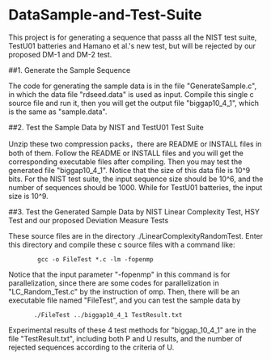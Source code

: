 # DataSample-and-Test-Suite
This project is for generating a sequence that passs all the NIST test suite,  TestU01 batteries and Hamano et al.'s new test,
but will be rejected by our proposed DM-1 and DM-2 test.

##1. Generate the Sample Sequence 

   The code for generating the sample data is in the file "GenerateSample.c", in which the data file "rdseed.data" is used as input.  Compile this single c source file and run it, then you will get the output file "biggap10_4_1", which is the same as "sample.data".

##2. Test the Sample Data by NIST and TestU01 Test Suite

   Unzip these two compression packs，there are README or INSTALL files in both of them. Follow the README or INSTALL files and you will get the corresponding executable files after compiling. Then  you may test the generated file "biggap10_4_1". Notice that the size of this data file is 10^9 bits. For the NIST test suite, the input sequence size should be 10^6, and the number of sequences should be 1000.  While for TestU01 batteries, the input size is 10^9.

##3. Test the Generated Sample Data by NIST Linear Complexity Test, HSY Test and our proposed Deviation Measure Tests

   These source files are in the directory ./LinearComplexityRandomTest. Enter this directory and compile these c source files with a command like:

            gcc -o FileTest *.c -lm -fopenmp 
   
   Notice that the input parameter "-fopenmp" in this command is for parallelization,  since there are some codes for parallelization in  "LC_Random_Test.c" by the instruction of omp. Then, there will be an executable file named "FileTest", and you can test the sample data by
           
           ./FileTest ../biggap10_4_1 TestResult.txt
   
   Experimental results of these 4 test methods for "biggap_10_4_1"  are in the file "TestResult.txt", including both P and U results, and the number of rejected sequences according to the criteria of U.
